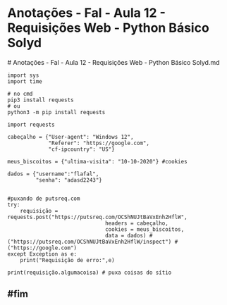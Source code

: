 # Anotações - Fal - Aula 12 - Requisições Web - Python Básico Solyd

\# Anotações - Fal - Aula 12 - Requisições Web - Python Básico Solyd.md

```text
import sys
import time

# no cmd
pip3 install requests
# ou
python3 -m pip install requests

import requests

cabeçalho = {"User-agent": "Windows 12",
             "Referer": "https://google.com",
             "cf-ipcountry": "US"}

meus_biscoitos = {"ultima-visita": "10-10-2020"} #cookies

dados = {"username":"flafal",
         "senha": "adasd2243"}


#puxando de putsreq.com
try:
    requisição = requests.post("https://putsreq.com/OCShNUJtBaVxEnh2HflW",
                               headers = cabeçalho,
                               cookies = meus_biscoitos,
                               data = dados) #("https://putsreq.com/OCShNUJtBaVxEnh2HflW/inspect") #("https://google.com")
except Exception as e:
    print("Requisição de erro:",e)

print(requisição.algumacoisa) # puxa coisas do sítio
```

## \#fim

